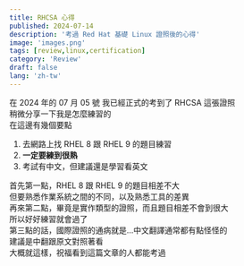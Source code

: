 ```yaml
---
title: RHCSA 心得
published: 2024-07-14
description: '考過 Red Hat 基礎 Linux 證照後的心得'
image: 'images.png'
tags: [review,linux,certification]
category: 'Review'
draft: false 
lang: 'zh-tw'
---
```


在 2024 年的 07 月 05 號 我已經正式的考到了 RHCSA 這張證照  
稍微分享一下我是怎麼練習的  
在這邊有幾個要點  

1. 去網路上找 RHEL 8 跟 RHEL 9 的題目練習
2. **一定要練到很熟**
3. 考試有中文，但建議還是學習看英文  

首先第一點，RHEL 8 跟 RHEL 9 的題目相差不大  
但要熟悉作業系統之間的不同，以及熟悉工具的差異  
再來第二點，畢竟是實作類型的證照，而且題目相差不會到很大  
所以好好練習就會過了  
第三點的話，國際證照的通病就是...中文翻譯通常都有點怪怪的  
建議是中翻跟原文對照著看  
大概就這樣，祝福看到這篇文章的人都能考過